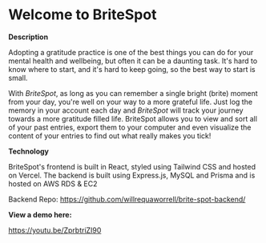 # Welcome to BriteSpot

**Description**

Adopting a gratitude practice is one of the best things you can do for your mental health and wellbeing, but often it can be a daunting task. It's hard to know where to start, and it's hard to keep going, so the best way to start is small. 

With _BriteSpot_, as long as you can remember a single bright (brite) moment from your day, you're well on your way to a more grateful life. Just log the memory in your account each day and _BriteSpot_ will track your journey towards a more gratitude filled life. BriteSpot allows you to view and sort all of your past entries, export them to your computer and even visualize the content of your entries to find out what really makes you tick!

**Technology**

BriteSpot's frontend is built in React, styled using Tailwind CSS and hosted on Vercel. The backend is built using Express.js, MySQL and Prisma and is hosted on AWS RDS & EC2 

Backend Repo: https://github.com/willrequaworrell/brite-spot-backend/

**View a demo here:**

https://youtu.be/ZprbtriZI90

